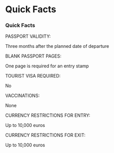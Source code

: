 # Quick Facts

### Quick Facts

PASSPORT VALIDITY:

Three months after the planned date of departure

BLANK PASSPORT PAGES:

One page is required for an entry stamp

TOURIST VISA REQUIRED:

No

VACCINATIONS:

None

CURRENCY RESTRICTIONS FOR ENTRY:

Up to 10,000 euros

CURRENCY RESTRICTIONS FOR EXIT:

Up to 10,000 euros